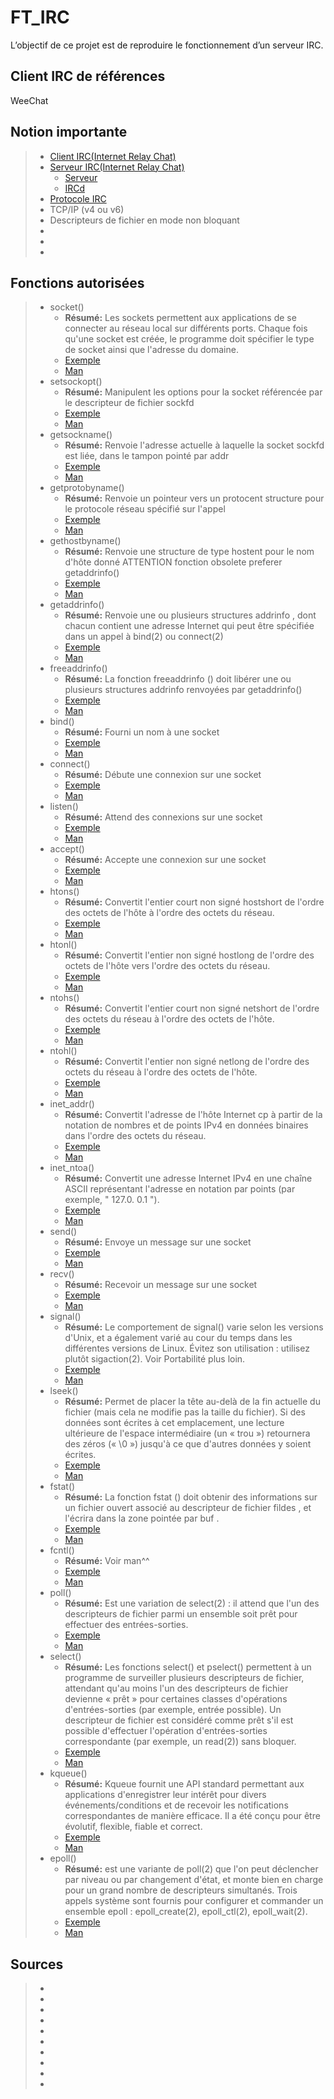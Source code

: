 # FT_IRC

L’objectif de ce projet est de reproduire le fonctionnement d’un serveur IRC.

## Client IRC de références
WeeChat

## Notion importante
>* [Client IRC(Internet Relay Chat)](https://www.ionos.fr/digitalguide/serveur/know-how/irc/)
>* [Serveur IRC(Internet Relay Chat)](https://www.ionos.fr/digitalguide/serveur/know-how/serveur-irc/)
>   * [Serveur](https://www.ionos.fr/digitalguide/serveur/know-how/quest-ce-quun-serveur-une-notion-deux-definitions/)
>   * [IRCd](https://fr.wikipedia.org/wiki/IRCD)
>* [Protocole IRC](http://abcdrfc.free.fr/rfc-vf/rfc1459.html)
>* TCP/IP (v4 ou v6)
>* Descripteurs de fichier en mode non bloquant
>* 
>* 
>* 

## Fonctions autorisées
>* socket()
>   * **Résumé:** Les sockets permettent aux applications de se connecter au réseau local sur différents ports. Chaque fois qu'une socket est créée, le programme doit spécifier le type de socket ainsi que l'adresse du domaine.
>   * [Exemple](https://www.linuxhowtos.org/C_C++/socket.htm)
>   * [Man](https://fr.manpages.org/socket/2)
>* setsockopt()
>   * **Résumé:** Manipulent les options pour la socket référencée par le descripteur de fichier sockfd
>   * [Exemple](https://linuxhint.com/setsockopt-function-c/)
>   * [Man](https://www.qnx.com/developers/docs/6.5.0SP1.update/com.qnx.doc.neutrino_lib_ref/s/setsockopt.html)
>* getsockname()
>   * **Résumé:** Renvoie l'adresse actuelle à laquelle la socket
        sockfd est liée, dans le tampon pointé par addr 
>   * [Exemple](https://linuxhint.com/c-getsockname-function-usage/)
>   * [Man](https://man7.org/linux/man-pages/man2/getsockname.2.html)
>* getprotobyname()
>   * **Résumé:**  Renvoie un pointeur vers un protocent structure pour le protocole réseau spécifié sur l'appel
>   * [Exemple](https://cpp.hotexamples.com/examples/-/-/getprotobyname/cpp-getprotobyname-function-examples.html)
>   * [Man](https://www.ibm.com/docs/en/zos/2.1.0?topic=functions-getprotobyname-get-protocol-entry-by-name)
>* gethostbyname()
>   * **Résumé:** Renvoie une structure de type hostent pour le nom 
       d'hôte donné ATTENTION fonction obsolete preferer getaddrinfo()
>   * [Exemple](https://linuxhint.com/gethostbyname-function-c/)
>   * [Man](https://man7.org/linux/man-pages/man3/gethostbyname.3.html)
>* getaddrinfo()
>   * **Résumé:** Renvoie une ou plusieurs structures addrinfo ,
       dont chacun contient une adresse Internet qui peut être spécifiée
       dans un appel à bind(2) ou connect(2) 
>   * [Exemple](https://linuxhint.com/c-getaddrinfo-function-usage/#:~:text=Example%201,allotted%20to%20the%20specific%20address.)
>   * [Man](https://man7.org/linux/man-pages/man3/getaddrinfo.3.html)
>* freeaddrinfo()
>   * **Résumé:** La fonction freeaddrinfo () doit libérer une ou plusieurs structures addrinfo renvoyées par getaddrinfo()
>   * [Exemple](https://stackoverflow.com/questions/37959585/what-happened-on-freeaddrinfo-called)
>   * [Man](https://pubs.opengroup.org/onlinepubs/009695399/functions/freeaddrinfo.html)
>* bind()
>   * **Résumé:** Fourni un nom à une socket  
>   * [Exemple](https://linuxhint.com/bind-system-call-c/)
>   * [Man](http://manpagesfr.free.fr/man/man2/bind.2.html)
>* connect()
>   * **Résumé:** Débute une connexion sur une socket 
>   * [Exemple](https://linuxhint.com/c-connect-function-system-call/)
>   * [Man](http://manpagesfr.free.fr/man/man2/connect.2.html)
>* listen()
>   * **Résumé:** Attend des connexions sur une socket
>   * [Exemple](https://linuxhint.com/c-connect-function-system-call/)
>   * [Man](http://manpagesfr.free.fr/man/man2/listen.2.html)
>* accept()
>   * **Résumé:** Accepte une connexion sur une socket  
>   * [Exemple](https://linuxhint.com/c-connect-function-system-call/)
>   * [Man](http://manpagesfr.free.fr/man/man2/accept.2.html)
>* htons()
>   * **Résumé:** Convertit l'entier court non signé hostshort de l'ordre des octets de l'hôte à l'ordre des octets du réseau.
>   * [Exemple](https://linuxhint.com/c-connect-function-system-call/)
>   * [Man](https://linux.die.net/man/3/htons)
>* htonl()
>   * **Résumé:** Convertit l'entier non signé hostlong de l'ordre des octets de l'hôte vers l'ordre des octets du réseau.
>   * [Exemple](https://linuxhint.com/c-connect-function-system-call/)
>   * [Man](https://linux.die.net/man/3/htons)
>* ntohs()
>   * **Résumé:** Convertit l'entier court non signé netshort de l'ordre des octets du réseau à l'ordre des octets de l'hôte.
>   * [Exemple](https://linuxhint.com/c-connect-function-system-call/)
>   * [Man](https://linux.die.net/man/3/htons)
>* ntohl()
>   * **Résumé:** Convertit l'entier non signé netlong de l'ordre des octets du réseau à l'ordre des octets de l'hôte.
>   * [Exemple](https://linuxhint.com/c-connect-function-system-call/)
>   * [Man](https://linux.die.net/man/3/htons)
>* inet_addr()
>   * **Résumé:** Convertit l'adresse de l'hôte Internet cp à partir de la notation de nombres et de points IPv4 en données binaires dans l'ordre des octets du réseau. 
>   * [Exemple](http://www.ccplusplus.com/2011/08/inetaddr-sample-c-code.html)
>   * [Man](https://linux.die.net/man/3/inet_addr)
>* inet_ntoa()
>   * **Résumé:** Convertit une adresse Internet IPv4 en une chaîne ASCII représentant l'adresse en notation par points (par exemple, " 127.0. 0.1 ").
>   * [Exemple](https://www.gta.ufrj.br/ensino/eel878/sockets/inet_ntoaman.html)
>   * [Man](https://linux.die.net/man/3/inet_addr)
>* send()
>   * **Résumé:** Envoye un message sur une socket
>   * [Exemple](https://stackoverflow.com/questions/13479760/c-socket-recv-and-send-all-data)
>   * [Man](http://manpagesfr.free.fr/man/man2/send.2.html)
>* recv()
>   * **Résumé:** Recevoir un message sur une socket  
>   * [Exemple](https://linuxhint.com/c-recv-function-usage/)
>   * [Man](http://manpagesfr.free.fr/man/man2/recv.2.html)
>* signal()
>   * **Résumé:** Le comportement de signal() varie selon les versions d'Unix, et a également varié au cour du temps dans les différentes versions de Linux. Évitez son utilisation : utilisez plutôt sigaction(2). Voir Portabilité plus loin.
>   * [Exemple](https://www.geeksforgeeks.org/signals-c-language/)
>   * [Man](http://manpagesfr.free.fr/man/man2/signal.2.html)
>* lseek()
>   * **Résumé:** Permet de placer la tête au-delà de la fin actuelle du fichier (mais cela ne modifie pas la taille du fichier). Si des données sont écrites à cet emplacement, une lecture ultérieure de l'espace intermédiaire (un « trou ») retournera des zéros (« \0 ») jusqu'à ce que d'autres données y soient écrites.  
>   * [Exemple](https://www.geeksforgeeks.org/lseek-in-c-to-read-the-alternate-nth-byte-and-write-it-in-another-file/)
>   * [Man](http://manpagesfr.free.fr/man/man2/lseek.2.html)
>* fstat()
>   * **Résumé:** La fonction fstat () doit obtenir des informations sur un fichier ouvert associé au descripteur de fichier fildes , et l'écrira dans la zone pointée par buf .
>   * [Exemple](https://linuxhint.com/fstat-function-c/)
>   * [Man](https://man7.org/linux/man-pages/man3/fstat.3p.html)
>* fcntl()
>   * **Résumé:** Voir man^^
>   * [Exemple](https://linuxhint.com/fcntl-function-c/)
>   * [Man](https://linux.die.net/man/3/fcntl)
>* poll()
>   * **Résumé:** Est une variation de select(2) : il attend que l'un des descripteurs de fichier parmi un ensemble soit prêt pour effectuer des entrées-sorties.
>   * [Exemple](https://linuxhint.com/use-poll-system-call-c/)
>   * [Man](http://manpagesfr.free.fr/man/man2/poll.2.html)
>* select()
>   * **Résumé:** Les fonctions select() et pselect() permettent à un programme de surveiller plusieurs descripteurs de fichier, attendant qu'au moins l'un des descripteurs de fichier devienne « prêt » pour certaines classes d'opérations d'entrées-sorties (par exemple, entrée possible). Un descripteur de fichier est considéré comme prêt s'il est possible d'effectuer l'opération d'entrées-sorties correspondante (par exemple, un read(2)) sans bloquer.
>   * [Exemple](https://www.ibm.com/docs/en/i/7.1?topic=designs-example-nonblocking-io-select)
>   * [Man](https://www.ibm.com/docs/en/zos/2.4.0?topic=calls-select)
>* kqueue()
>   * **Résumé:** Kqueue fournit une API standard permettant aux applications d'enregistrer leur intérêt pour divers événements/conditions et de recevoir les notifications correspondantes de manière efficace. Il a été conçu pour être évolutif, flexible, fiable et correct.
>   * [Exemple](https://wiki.netbsd.org/tutorials/kqueue_tutorial/)
>   * [Man](https://wiki.netbsd.org/tutorials/kqueue_tutorial/)
>* epoll()
>   * **Résumé:** est une variante de poll(2) que l'on peut déclencher par niveau ou par changement d'état, et monte bien en charge pour un grand nombre de descripteurs simultanés. Trois appels système sont fournis pour configurer et commander un ensemble epoll : epoll_create(2), epoll_ctl(2), epoll_wait(2).
>   * [Exemple](https://linuxhint.com/epoll-7-c-function/)
>   * [Man](http://manpagesfr.free.fr/man/man7/epoll.7.html)

## Sources
>* 
>* 
>* 
>* 
>* 
>* 
>* 
>* 
>* 
>* 